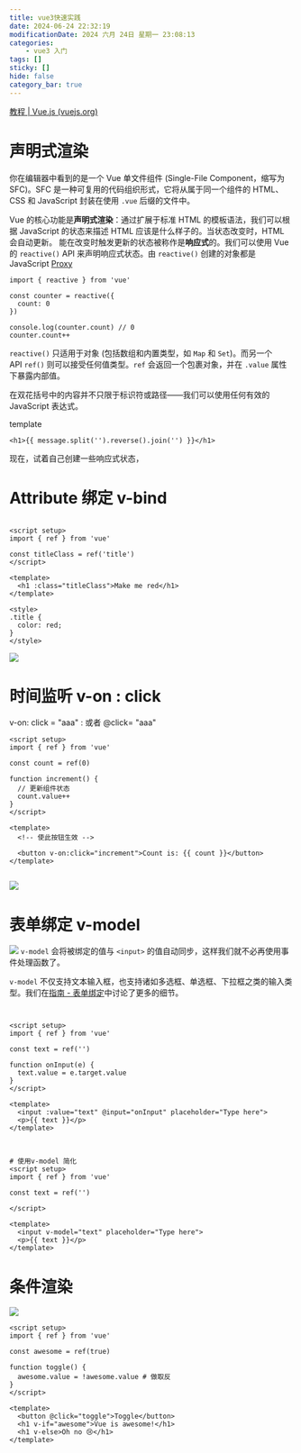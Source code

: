 ```yaml
---
title: vue3快速实践
date: 2024-06-24 22:32:19
modificationDate: 2024 六月 24日 星期一 23:08:13
categories: 
	- vue3 入门
tags: []
sticky: []
hide: false
category_bar: true
---
```


[教程 | Vue.js (vuejs.org)](https://cn.vuejs.org/tutorial/#step-7)

# 声明式渲染

你在编辑器中看到的是一个 Vue 单文件组件 (Single-File Component，缩写为 SFC)。SFC 是一种可复用的代码组织形式，它将从属于同一个组件的 HTML、CSS 和 JavaScript 封装在使用 `.vue` 后缀的文件中。

Vue 的核心功能是**声明式渲染**：通过扩展于标准 HTML 的模板语法，我们可以根据 JavaScript 的状态来描述 HTML 应该是什么样子的。当状态改变时，HTML 会自动更新。
能在改变时触发更新的状态被称作是**响应式**的。我们可以使用 Vue 的 `reactive()` API 来声明响应式状态。由 `reactive()` 创建的对象都是 JavaScript [Proxy](https://developer.mozilla.org/en-US/docs/Web/JavaScript/Reference/Global_Objects/Proxy)


```vue
import { reactive } from 'vue'

const counter = reactive({
  count: 0
})

console.log(counter.count) // 0
counter.count++

```

`reactive()` 只适用于对象 (包括数组和内置类型，如 `Map` 和 `Set`)。而另一个 API `ref()` 则可以接受任何值类型。`ref` 会返回一个包裹对象，并在 `.value` 属性下暴露内部值。

在双花括号中的内容并不只限于标识符或路径——我们可以使用任何有效的 JavaScript 表达式。

template

```
<h1>{{ message.split('').reverse().join('') }}</h1>
```

现在，试着自己创建一些响应式状态，
# Attribute 绑定 v-bind



```vue

<script setup>
import { ref } from 'vue'

const titleClass = ref('title')
</script>

<template>
  <h1 :class="titleClass">Make me red</h1>
</template>

<style>
.title {
  color: red;
}
</style>

```

![](../../../../imgs/Pasted%20image%2020240624225914.png)


# 时间监听 v-on : click
v-on: click = "aaa" : 或者 @click= "aaa"
```vue
<script setup>
import { ref } from 'vue'

const count = ref(0)

function increment() {
  // 更新组件状态
  count.value++
}
</script>

<template>
  <!-- 使此按钮生效 -->

  <button v-on:click="increment">Count is: {{ count }}</button>
</template>


```
![](../../../../imgs/Pasted%20image%2020240624225635.png)

# 表单绑定 v-model

![](../../../../imgs/Pasted%20image%2020240624230352.png)
`v-model` 会将被绑定的值与 `<input>` 的值自动同步，这样我们就不必再使用事件处理函数了。

`v-model` 不仅支持文本输入框，也支持诸如多选框、单选框、下拉框之类的输入类型。我们在[指南 - 表单绑定](https://cn.vuejs.org/guide/essentials/forms.html)中讨论了更多的细节。




```vue


<script setup>
import { ref } from 'vue'

const text = ref('')

function onInput(e) {
  text.value = e.target.value
}
</script>

<template>
  <input :value="text" @input="onInput" placeholder="Type here">
  <p>{{ text }}</p>
</template>



# 使用v-model 简化
<script setup>
import { ref } from 'vue'

const text = ref('')

</script>

<template>
  <input v-model="text" placeholder="Type here">
  <p>{{ text }}</p>
</template>

```


# 条件渲染

![](../../../../imgs/Pasted%20image%2020240624230722.png)


```vue
<script setup>
import { ref } from 'vue'

const awesome = ref(true)

function toggle() {
  awesome.value = !awesome.value # 做取反
}
</script>

<template>
  <button @click="toggle">Toggle</button>
  <h1 v-if="awesome">Vue is awesome!</h1>
  <h1 v-else>Oh no 😢</h1>
</template>

```

